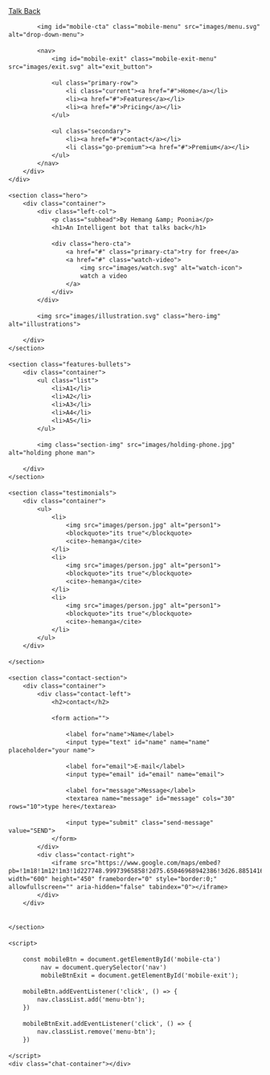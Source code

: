 
<html lang="en">
<head>
    <meta charset="UTF-8">
    <meta name="viewport" content="width=device-width, initial-scale=1.0">
    <title>Hey</title>
    <link rel="stylesheet" href="main.css">
    <link rel="stylesheet" href="https://npm-scalableminds.s3.eu-central-1.amazonaws.com/@scalableminds/chatroom@master/dist/Chatroom.css" />
</head>
<body>
    <div class="navbar">
        <div class="container">
            <a href="#" class="logo">Talk <span>Back</span></a>
            
            <img id="mobile-cta" class="mobile-menu" src="images/menu.svg" alt="drop-down-menu">

            <nav>
                <img id="mobile-exit" class="mobile-exit-menu" src="images/exit.svg" alt="exit_button">
                
                <ul class="primary-row">
                    <li class="current"><a href="#">Home</a></li>
                    <li><a href="#">Features</a></li>
                    <li><a href="#">Pricing</a></li>
                </ul>

                <ul class="secondary">
                    <li><a href="#">contact</a></li>
                    <li class="go-premium"><a href="#">Premium</a></li>
                </ul>
            </nav>
        </div>
    </div>

    <section class="hero">
        <div class="container">
            <div class="left-col">
                <p class="subhead">By Hemang &amp; Poonia</p>
                <h1>An Intelligent bot that talks back</h1>

                <div class="hero-cta">
                    <a href="#" class="primary-cta">try for free</a>
                    <a href="#" class="watch-video">
                        <img src="images/watch.svg" alt="watch-icon">
                        watch a video
                    </a>
                </div>
            </div>

            <img src="images/illustration.svg" class="hero-img" alt="illustrations">

        </div>
    </section>

    <section class="features-bullets">
        <div class="container">
            <ul class="list">
                <li>A1</li>
                <li>A2</li>
                <li>A3</li>
                <li>A4</li>
                <li>A5</li>
            </ul>

            <img class="section-img" src="images/holding-phone.jpg" alt="holding phone man">

        </div>
    </section>

    <section class="testimonials">
        <div class="container">
            <ul>
                <li>
                    <img src="images/person.jpg" alt="person1">
                    <blockquote>"its true"</blockquote>
                    <cite>-hemanga</cite>
                </li>
                <li>
                    <img src="images/person.jpg" alt="person1">
                    <blockquote>"its true"</blockquote>
                    <cite>-hemanga</cite>
                </li>
                <li>
                    <img src="images/person.jpg" alt="person1">
                    <blockquote>"its true"</blockquote>
                    <cite>-hemanga</cite>
                </li>
            </ul>
        </div>

    </section>

    <section class="contact-section">
        <div class="container">
            <div class="contact-left">
                <h2>contact</h2>

                <form action="">

                    <label for="name">Name</label>
                    <input type="text" id="name" name="name" placeholder="your name">

                    <label for="email">E-mail</label>
                    <input type="email" id="email" name="email">

                    <label for="message">Message</label>
                    <textarea name="message" id="message" cols="30" rows="10">type here</textarea>
                
                    <input type="submit" class="send-message" value="SEND">
                </form>
            </div>
            <div class="contact-right">
                <iframe src="https://www.google.com/maps/embed?pb=!1m18!1m12!1m3!1d227748.99973965858!2d75.65046968942386!3d26.885141677004984!2m3!1f0!2f0!3f0!3m2!1i1024!2i768!4f13.1!3m3!1m2!1s0x396c4adf4c57e281%3A0xce1c63a0cf22e09!2sJaipur%2C%20Rajasthan!5e0!3m2!1sen!2sin!4v1612210917951!5m2!1sen!2sin" width="600" height="450" frameborder="0" style="border:0;" allowfullscreen="" aria-hidden="false" tabindex="0"></iframe>
            </div>
        </div>


    </section>

    <script>

        const mobileBtn = document.getElementById('mobile-cta')
             nav = document.querySelector('nav')
             mobileBtnExit = document.getElementById('mobile-exit');

        mobileBtn.addEventListener('click', () => {
            nav.classList.add('menu-btn');
        })
        
        mobileBtnExit.addEventListener('click', () => {
            nav.classList.remove('menu-btn');
        })

    </script>
    <div class="chat-container"></div>

  <script src="https://npm-scalableminds.s3.eu-central-1.amazonaws.com/@scalableminds/chatroom@master/dist/Chatroom.js"/></script>
  <script type="text/javascript">
    var chatroom = new window.Chatroom({
      host: "http://localhost:5005",
      title: "Chat with us",
      container: document.querySelector(".chat-container"),
      welcomeMessage: "Hi, I am aman. How may I help you?",
      speechRecognition: "en-US",
      voiceLang: "en-US"
    });
    chatroom.openChat();
  </script>

</body>
</html>

